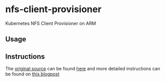 # nfs-client-provisioner
Kubernetes NFS Client Provisioner on ARM

## Usage



## Instructions

The [original source](https://github.com/kubernetes-retired/external-storage) can be found [here](https://github.com/kubernetes-retired/external-storage) and more detailed instructions can be found on [this blogpost](https://blog.pistack.co.za/kubernetes-nfs-client-provisioner-on-arm/)
